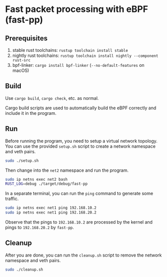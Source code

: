 # Fast packet processing with eBPF (fast-pp)

## Prerequisites

1. stable rust toolchains: `rustup toolchain install stable`
1. nightly rust toolchains: `rustup toolchain install nightly --component rust-src`
1. bpf-linker: `cargo install bpf-linker` (`--no-default-features` on macOS)

## Build

Use `cargo build`, `cargo check`, etc. as normal.

Cargo build scripts are used to automatically build the eBPF correctly and
include it in the program.

## Run

Before running the program, you need to setup a virtual network topology. You
can use the provided `setup.sh` script to create a network namespace and veth
pairs.

```sh
sudo ./setup.sh
```

Then change into the `net2` namespace and run the program.

```sh
sudo ip netns exec net2 bash
RUST_LOG=debug ./target/debug/fast-pp
```

In a separate terminal, you can run the `ping` command to generate some traffic.

```sh
sudo ip netns exec net1 ping 192.168.10.2
sudo ip netns exec net1 ping 192.168.20.2
```

Observe that the pings to `192.168.10.2` are processed by the kernel and pings
to `192.168.20.2` by `fast-pp`.

## Cleanup

After you are done, you can run the `cleanup.sh` script to remove the network
namespace and veth pairs.

```sh
sudo ./cleanup.sh
```
